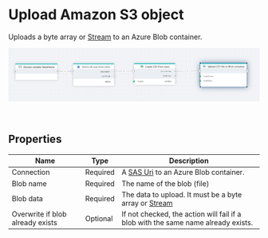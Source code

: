 # Upload Amazon S3 object

Uploads a byte array or [Stream](https://learn.microsoft.com/en-us/dotnet/api/system.io.stream) to an Azure Blob container.

![img](../../../../images/flow/upload-to-asb-blob.png)

<br/>

## Properties

| Name             | Type      |Description                                             |
|------------------|-----------|--------------------------------------------------------|
| Connection       | Required  | A [SAS Uri](https://learn.microsoft.com/en-us/azure/storage/common/storage-sas-overview) to an Azure Blob container.       |
| Blob name        | Required  | The name of the blob (file)  |
| Blob data        | Required  | The data to upload. It must be a byte array or [Stream](https://learn.microsoft.com/en-us/dotnet/api/system.io.stream) |
| Overwrite if blob already exists | Optional | If not checked, the action will fail if a blob with the same name already exists. |

